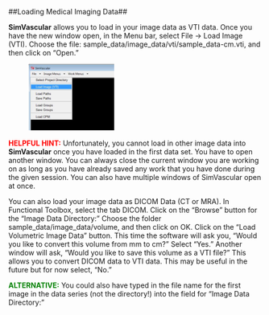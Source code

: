 ##Loading Medical Imaging Data##

**SimVascular** allows you to load in your image data as VTI data. Once you have the new window open, in the Menu bar, select File → Load Image (VTI). Choose the file: sample_data/image_data/vti/sample_data-cm.vti, and then click on “Open.” 

<figure>
<img class="imagingGuideFigure" src="documentation/imaging/imgs/loading/1.jpg" width="40%">
</figure>

<font color="red">**HELPFUL HINT:**</font> Unfortunately, you cannot load in other image data into **SimVascular** once you have loaded in the first data set. You have to open another window. You can always close the current window you are working on as long as you have already saved any work that you have done during the given session.  You can also have multiple windows of SimVascular open at once.

You can also load your image data as DICOM Data (CT or MRA). In Functional Toolbox, select the tab DICOM. Click on the “Browse” button for the “Image Data Directory:” Choose the folder sample_data/image_data/volume, and then click on OK. Click on the “Load Volumetric Image Data” button. This time the software will ask you, “Would you like to convert this volume from mm to cm?” Select “Yes.” Another window will ask, “Would you like to save this volume as a VTI file?” This allows you to convert DICOM data to VTI data. This may be useful in the future but for now select, “No.” 

<font color="green">**ALTERNATIVE:**</font>  You could also have typed in the file name for the first image in the data series (not the directory!) into the field for “Image Data Directory:” 
